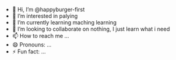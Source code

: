 - 👋 Hi, I’m @happyburger-first
- 👀 I’m interested in palying
- 🌱 I’m currently learning maching learning
- 💞️ I’m looking to collaborate on nothing, I just learn what i need
- 📫 How to reach me ...
- 😄 Pronouns: ...
- ⚡ Fun fact: ...

<!---
happyburger-first/happyburger-first is a ✨ special ✨ repository because its `README.md` (this file) appears on your GitHub profile.
You can click the Preview link to take a look at your changes.
--->
